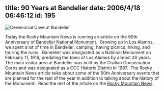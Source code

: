 title: 90 Years at Bandelier
date: 2006/4/18 06:46:12
id: 195
---
![Ceremonial Cave at Bandelier](/journal_images/Bandelier90.jpg)

Today the Rocky Mountain News is running an article on the 90th Anniversary of [Bandelier National Monument](http://www.nps.gov/band/).  Growing up in Los Alamos, we spent a lot of time in Bandelier, camping, having picnics, hiking, and touring the ruins.  Bandelier was designated as a National Monument on February 11, 1916, predating the town of Los Alamos by almost 40 years.  The main visitor area at Bandelier was built by the Civilian Conservation Corps and was designated as a CCC Historic District in 1987.  The Rocky Mountain News article talks about some of the 90th Anniversary events that are planned for the rest of the year in addition to talking about the history of the Monument.  Read the rest of the article on the [Rocky Mountain News](http://www.rockymountainnews.com/drmn/local/article/0,1299,DRMN_15_4629634,00.html).
